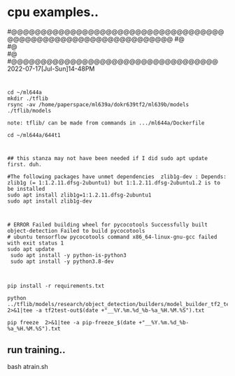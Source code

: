 

# cpu examples..















#@@@@@@@@@@@@@@@@@@@@@@@@@@@@@@@@@@@@@@@@@@@@@@@@@@@@@@@@@@@@@@@@
#@  
#@  
#@  
#@@@@@@@@@@@@@@@@@@@@@@@@@@@@@@@@@@@   2022-07-17[Jul-Sun]14-48PM 



#

```
cd ~/ml644a
mkdir ./tflib
rsync -av /home/paperspace/ml639a/dokr639tf2/ml639b/models ./tflib/models

note: tflib/ can be made from commands in .../ml644a/Dockerfile

cd ~/ml644a/644t1
```
#

```
## this stanza may not have been needed if I did sudo apt update first. duh.

#The following packages have unmet dependencies  zlib1g-dev : Depends: zlib1g (= 1:1.2.11.dfsg-2ubuntu1) but 1:1.2.11.dfsg-2ubuntu1.2 is to be installed
sudo apt install zlib1g=1:1.2.11.dfsg-2ubuntu1
sudo apt install zlib1g-dev 

```

#

```
# ERROR Failed building wheel for pycocotools Successfully built object-detection Failed to build pycocotools
# ubuntu tensorflow pycocotools command x86_64-linux-gnu-gcc failed with exit status 1
sudo apt update
 sudo apt install -y python-is-python3
 sudo apt install -y python3.8-dev



pip install -r requirements.txt

python ../tflib/models/research/object_detection/builders/model_builder_tf2_test.py 2>&1|tee -a tf2test-out$(date +"__%Y.%m.%d_%b-%a_%H.%M.%S").txt

pip freeze  2>&1|tee -a pip-freeze_$(date +"__%Y.%m.%d_%b-%a_%H.%M.%S").txt

```

## run training..

bash atrain.sh
    
